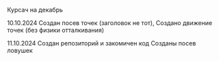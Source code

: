 Курсач на декабрь

10.10.2024 Создан посев точек (заголовок не тот), Создано движение точек (без физики отталкивания)

11.10.2024 Создан репозиторий и закомичен код
            Созданы посев ловушек 
